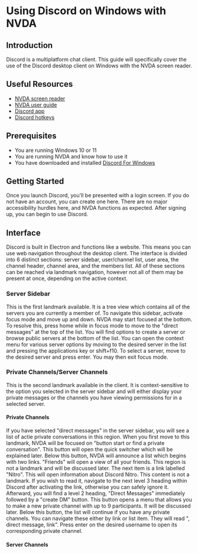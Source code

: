 # Using Discord on Windows with NVDA

## Introduction
Discord is a multiplatform chat client. This guide will specifically cover the use of the Discord desktop client on Windows with the NVDA screen reader.
## Useful Resources
- [NVDA screen reader](https://www.nvaccess.org/)
- [NVDA user guide](https://www.nvaccess.org/files/nvda/documentation/userGuide.html?)
- [Discord app](https://discord.com/)
- [Discord hotkeys](https://support.discord.com/hc/en-us/articles/225977308--Windows-Discord-Hotkeys)
## Prerequisites
- You are running Windows 10 or 11
- You are running NVDA and know how to use it
- You have downloaded and installed [Discord For Windows](https://discord.com/api/downloads/distributions/app/installers/latest?channel=stable&platform=win&arch=x86)

## Getting Started
Once you launch Discord, you'll be presented with a login screen. If you do not have an account, you can create one here. There are no major accessibility hurdles here, and NVDA functions as expected.
After signing up, you can begin to use Discord.
## Interface
Discord is built in Electron and functions like a website. This means you can use web navigation throughout the desktop client.
The interface is divided into 6 distinct sections: server sidebar, user/channel list, user area, the channel header, channel area, and the members list. All of these sections can be reached via landmark navigation, however not all of them may be present at once, depending on the active context.
### Server Sidebar
This is the first landmark available. It is a tree view which contains all of the servers you are currently a member of. To navigate this sidebar, activate focus mode and move up and down. NVDA may start focused at the bottom. To resolve this, press home while in focus mode to move to the "direct messages" at the top of the list. You will find options to create a server or browse public servers at the bottom of the list.
You can open the context menu for various server options by moving to the desired server in the list and pressing the applications key or shift+f10. To select a server, move to the desired server and press enter. You may then exit focus mode.
### Private Channels/Server Channels
This is the second landmark available in the client. It is context-sensitive to the option you selected in the server sidebar and will either display your private messages or the channels you have viewing permissions for in a selected server.
#### Private Channels
If you have selected "direct messages" in the server sidebar, you will see a list of actie private conversations in this region. When you first move to this landmark, NVDA will be focused on "button start or find a private conversation". This button will open the quick switcher which will be explained later.
Below this button, NVDA will announce a list which begins with two links. "Friends" will open a view of all your friends. This region is not a landmark and will be discussed later. The next item is a link labelled "Nitro". This will open information about Discord Nitro. This content is not a landmark. If you wish to read it, navigate to the next level 3 heading within Discord after activating the link, otherwise you can safely ignore it.
Afterward, you will find a level 2 heading, "Direct Messages" immediately followed by a "create DM" button. This button opens a menu that allows you to make a new private channel with up to 9 participants. It will be discussed later. Below this button, the list will continue if you have any private channels. You can navigate these either by link or list item. They will read "<username>, direct message, link". Press enter on the desired username to open its corresponding private channel.
#### Server Channels